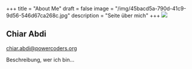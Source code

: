 +++
title = "About Me"
draft = false
image = "/img/45bacd5a-790d-41c9-9d56-546d67ca268c.jpg"
description = "Seite über mich"
+++
![](/img/default-author.png)

## Chiar Abdi

chiar.abdi@powercoders.org

Beschreibung, wer ich bin...
